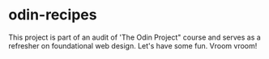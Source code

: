 # odin-recipes
This project is part of an audit of 'The Odin Project" course and serves as a refresher on foundational web design. Let's have some fun. Vroom vroom!